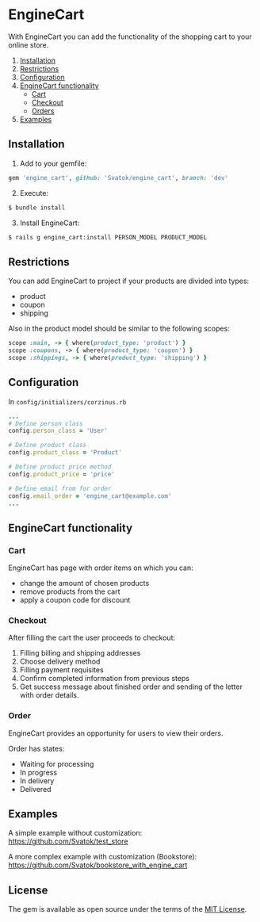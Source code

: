 # EngineCart
With EngineCart you can add the functionality of the shopping cart to your online store.

1. [Installation](#installation)
2. [Restrictions](#restrictions)
2. [Configuration](#configuration)
3. [EngineCart functionality](#engine_cart-functionality)
    - [Cart](#cart)
    - [Checkout](#checkout)
    - [Orders](#orders)
4. [Examples](#examples)

## Installation
1. Add to your gemfile:
```ruby
gem 'engine_cart', github: 'Svatok/engine_cart', branch: 'dev'
```
2. Execute:
```bash
$ bundle install
```
3. Install EngineCart: 
```bash
$ rails g engine_cart:install PERSON_MODEL PRODUCT_MODEL
```

## Restrictions
You can add EngineCart to project if your products are divided into types:
 - product
 - coupon
 - shipping
 
Also in the product model should be similar to the following scopes:
```ruby
scope :main, -> { where(product_type: 'product') }
scope :coupons, -> { where(product_type: 'coupon') }
scope :shippings, -> { where(product_type: 'shipping') }
```
## Configuration
In `config/initializers/corzinus.rb`
```ruby
...
# Define person class
config.person_class = 'User'

# Define product class
config.product_class = 'Product'

# Define product price method
config.product_price = 'price'

# Define email from for order
config.email_order = 'engine_cart@example.com'
...
```
## EngineCart functionality
### Cart
EngineCart has page with order items on which you can:
 - change the amount of chosen products
 - remove products from the cart
 - apply a coupon code for discount
### Checkout
After filling the cart the user proceeds to checkout:
 1. Filling billing and shipping addresses
 2. Choose delivery method
 3. Filling payment requisites
 4. Confirm completed information from previous steps
 5. Get success message about finished order and sending of the letter with order details.
### Order
EngineCart provides an opportunity for users to view their orders.

Order has states:
- Waiting for processing
- In progress
- In delivery
- Delivered
## Examples
A simple example without customization:
https://github.com/Svatok/test_store

A more complex example with customization (Bookstore):
https://github.com/Svatok/bookstore_with_engine_cart


## License
The gem is available as open source under the terms of the [MIT License](http://opensource.org/licenses/MIT).
